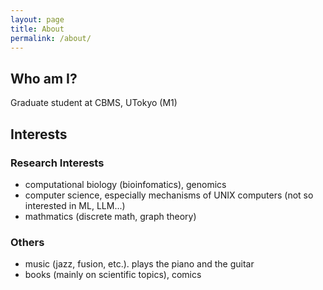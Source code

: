```yaml
---
layout: page
title: About
permalink: /about/
---
```


## Who am I?

Graduate student at CBMS, UTokyo (M1)

## Interests

### Research Interests

- computational biology (bioinfomatics), genomics
- computer science, especially mechanisms of UNIX computers (not so interested in ML, LLM...)
- mathmatics (discrete math, graph theory)

### Others

- music (jazz, fusion, etc.). plays the piano and the guitar
- books (mainly on scientific topics), comics
